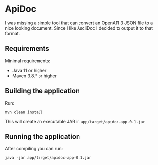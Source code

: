 # ApiDoc

I was missing a simple tool that can convert an OpenAPI 3 JSON file to a nice looking document. Since I like AsciiDoc I decided to output it to that format.

## Requirements

Minimal requirements:

* Java 11 or higher
* Maven 3.8.* or higher

## Building the application

Run:

    mvn clean install

This will create an executable JAR in `app/target/apidoc-app-0.1.jar`

## Running the application

After compiling you can run:

    java -jar app/target/apidoc-app-0.1.jar